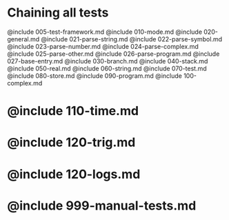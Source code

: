 # Chaining all tests

@include 005-test-framework.md
@include 010-mode.md
@include 020-general.md
@include 021-parse-string.md
@include 022-parse-symbol.md
@include 023-parse-number.md
@include 024-parse-complex.md
@include 025-parse-other.md
@include 026-parse-program.md
@include 027-base-entry.md
@include 030-branch.md
@include 040-stack.md
@include 050-real.md
@include 060-string.md
@include 070-test.md
@include 080-store.md
@include 090-program.md
@include 100-complex.md
# @include 110-time.md
# @include 120-trig.md
# @include 120-logs.md
# @include 999-manual-tests.md
